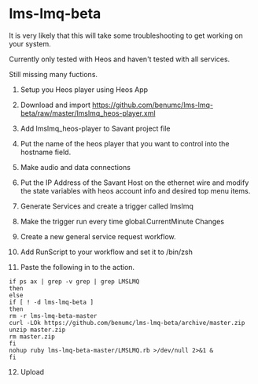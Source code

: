 # lms-lmq-beta

It is very likely that this will take some troubleshooting to get working on your system. 

Currently only tested with Heos and haven't tested with all services.

Still missing many fuctions.

1. Setup you Heos player using Heos App

2. Download and import https://github.com/benumc/lms-lmq-beta/raw/master/lmslmq_heos-player.xml

3. Add lmslmq_heos-player to Savant project file

4. Put the name of the heos player that you want to control into the hostname field.

5. Make audio and data connections

6. Put the IP Address of the Savant Host on the ethernet wire and modify the state variables with heos account info and desired top menu items.

7. Generate Services and create a trigger called lmslmq

8. Make the trigger run every time global.CurrentMinute Changes

9. Create a new general service request workflow.

10. Add RunScript to your workflow and set it to /bin/zsh

11. Paste the following in to the action.

```
if ps ax | grep -v grep | grep LMSLMQ 
then
else
if [ ! -d lms-lmq-beta ]
then
rm -r lms-lmq-beta-master
curl -LOk https://github.com/benumc/lms-lmq-beta/archive/master.zip
unzip master.zip
rm master.zip
fi
nohup ruby lms-lmq-beta-master/LMSLMQ.rb >/dev/null 2>&1 &
fi
```

12. Upload
